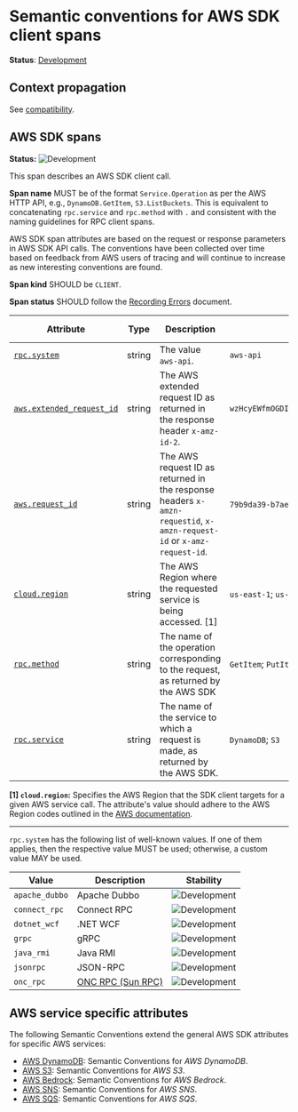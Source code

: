 <!--- Hugo front matter used to generate the website version of this page:
linkTitle: AWS SDK
--->

# Semantic conventions for AWS SDK client spans

**Status**: [Development][DocumentStatus]

## Context propagation

See [compatibility](../non-normative/compatibility/aws.md#context-propagation).

## AWS SDK spans

<!-- prettier-ignore-start -->
<!-- semconv span.aws.client -->
<!-- NOTE: THIS TEXT IS AUTOGENERATED. DO NOT EDIT BY HAND. -->
<!-- see templates/registry/markdown/snippet.md.j2 -->
<!-- prettier-ignore-start -->
<!-- markdownlint-capture -->
<!-- markdownlint-disable -->

**Status:** ![Development](https://img.shields.io/badge/-development-blue)

This span describes an AWS SDK client call.

**Span name** MUST be of the format `Service.Operation` as per the
AWS HTTP API, e.g., `DynamoDB.GetItem`, `S3.ListBuckets`. This is
equivalent to concatenating `rpc.service` and `rpc.method` with `.` and
consistent with the naming guidelines for RPC client spans.

AWS SDK span attributes are based on the request or response parameters
in AWS SDK API calls. The conventions have been collected over time based
on feedback from AWS users of tracing and will continue to increase as new
interesting conventions are found.

**Span kind** SHOULD be `CLIENT`.

**Span status** SHOULD follow the [Recording Errors](/docs/general/recording-errors.md) document.

| Attribute  | Type | Description  | Examples  | [Requirement Level](https://opentelemetry.io/docs/specs/semconv/general/attribute-requirement-level/) | Stability | Role |
|---|---|---|---|---|---|---|
| [`rpc.system`](/docs/registry/attributes/rpc.md) | string | The value `aws-api`. | `aws-api` | `Required` | ![Development](https://img.shields.io/badge/-development-blue) | |
| [`aws.extended_request_id`](/docs/registry/attributes/aws.md) | string | The AWS extended request ID as returned in the response header `x-amz-id-2`. | `wzHcyEWfmOGDIE5QOhTAqFDoDWP3y8IUvpNINCwL9N4TEHbUw0/gZJ+VZTmCNCWR7fezEN3eCiQ=` | `Conditionally Required` If available. | ![Development](https://img.shields.io/badge/-development-blue) | |
| [`aws.request_id`](/docs/registry/attributes/aws.md) | string | The AWS request ID as returned in the response headers `x-amzn-requestid`, `x-amzn-request-id` or `x-amz-request-id`. | `79b9da39-b7ae-508a-a6bc-864b2829c622`; `C9ER4AJX75574TDJ` | `Recommended` | ![Development](https://img.shields.io/badge/-development-blue) | |
| [`cloud.region`](/docs/registry/attributes/cloud.md) | string | The AWS Region where the requested service is being accessed. [1] | `us-east-1`; `us-west-2` | `Recommended` | ![Development](https://img.shields.io/badge/-development-blue) | |
| [`rpc.method`](/docs/registry/attributes/rpc.md) | string | The name of the operation corresponding to the request, as returned by the AWS SDK | `GetItem`; `PutItem` | `Recommended` | ![Development](https://img.shields.io/badge/-development-blue) | |
| [`rpc.service`](/docs/registry/attributes/rpc.md) | string | The name of the service to which a request is made, as returned by the AWS SDK. | `DynamoDB`; `S3` | `Recommended` | ![Development](https://img.shields.io/badge/-development-blue) | |

**[1] `cloud.region`:** Specifies the AWS Region that the SDK client targets for a given AWS service call. The attribute's value should adhere to the AWS Region codes outlined in the [AWS documentation](https://docs.aws.amazon.com/global-infrastructure/latest/regions/aws-regions.html#available-regions).

---

`rpc.system` has the following list of well-known values. If one of them applies, then the respective value MUST be used; otherwise, a custom value MAY be used.

| Value  | Description | Stability |
|---|---|---|
| `apache_dubbo` | Apache Dubbo | ![Development](https://img.shields.io/badge/-development-blue) |
| `connect_rpc` | Connect RPC | ![Development](https://img.shields.io/badge/-development-blue) |
| `dotnet_wcf` | .NET WCF | ![Development](https://img.shields.io/badge/-development-blue) |
| `grpc` | gRPC | ![Development](https://img.shields.io/badge/-development-blue) |
| `java_rmi` | Java RMI | ![Development](https://img.shields.io/badge/-development-blue) |
| `jsonrpc` | JSON-RPC | ![Development](https://img.shields.io/badge/-development-blue) |
| `onc_rpc` | [ONC RPC (Sun RPC)](https://datatracker.ietf.org/doc/html/rfc5531) | ![Development](https://img.shields.io/badge/-development-blue) |

<!-- markdownlint-restore -->
<!-- prettier-ignore-end -->
<!-- END AUTOGENERATED TEXT -->
<!-- endsemconv -->
<!-- prettier-ignore-end -->

## AWS service specific attributes

The following Semantic Conventions extend the general AWS SDK attributes for specific AWS services:

- [AWS DynamoDB](/docs/database/dynamodb.md): Semantic Conventions for _AWS DynamoDB_.
- [AWS S3](/docs/object-stores/s3.md): Semantic Conventions for _AWS S3_.
- [AWS Bedrock](/docs/gen-ai/aws-bedrock.md): Semantic Conventions for _AWS Bedrock_.
- [AWS SNS](/docs/messaging/sns.md): Semantic Conventions for _AWS SNS_.
- [AWS SQS](/docs/messaging/sqs.md): Semantic Conventions for _AWS SQS_.

[DocumentStatus]: https://opentelemetry.io/docs/specs/otel/document-status
